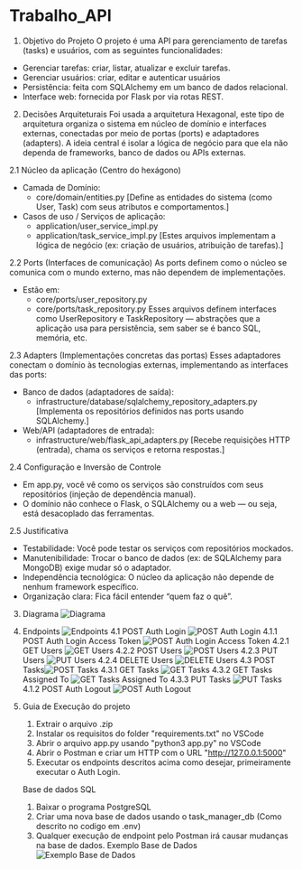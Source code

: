 # Trabalho_API

1. Objetivo do Projeto
O projeto é uma API para gerenciamento de tarefas (tasks) e usuários, com as seguintes funcionalidades:
- Gerenciar tarefas: criar, listar, atualizar e excluir tarefas.
- Gerenciar usuários: criar, editar e autenticar usuários
- Persistência: feita com SQLAlchemy em um banco de dados relacional.
- Interface web: fornecida por Flask por via rotas REST.

2. Decisões Arquiteturais
Foi usada a arquitetura Hexagonal, este tipo de arquitetura organiza o sistema em núcleo de domínio e interfaces externas, conectadas por meio de portas (ports) e adaptadores (adapters). A ideia central é isolar a lógica de negócio para que ela não dependa de frameworks, banco de dados ou APIs externas.

2.1 Núcleo da aplicação (Centro do hexágono)
- Camada de Domínio:
  - core/domain/entities.py
  [Define as entidades do sistema (como User, Task) com seus atributos e comportamentos.]
- Casos de uso / Serviços de aplicação:
  - application/user_service_impl.py
  - application/task_service_impl.py
  [Estes arquivos implementam a lógica de negócio (ex: criação de usuários, atribuição de tarefas).]

2.2 Ports (Interfaces de comunicação)
As ports definem como o núcleo se comunica com o mundo externo, mas não dependem de implementações.
- Estão em:
  - core/ports/user_repository.py
  - core/ports/task_repository.py
Esses arquivos definem interfaces como UserRepository e TaskRepository — abstrações que a aplicação usa para persistência, sem saber se é banco SQL, memória, etc.

2.3 Adapters (Implementações concretas das portas)
Esses adaptadores conectam o domínio às tecnologias externas, implementando as interfaces das ports:
- Banco de dados (adaptadores de saída):
  - infrastructure/database/sqlalchemy_repository_adapters.py
    [Implementa os repositórios definidos nas ports usando SQLAlchemy.]
- Web/API (adaptadores de entrada):
  - infrastructure/web/flask_api_adapters.py
    [Recebe requisições HTTP (entrada), chama os serviços e retorna respostas.]

2.4 Configuração e Inversão de Controle
- Em app.py, você vê como os serviços são construídos com seus repositórios (injeção de dependência manual).
- O domínio não conhece o Flask, o SQLAlchemy ou a web — ou seja, está desacoplado das ferramentas.
 
2.5 Justificativa
- Testabilidade: Você pode testar os serviços com repositórios mockados.
- Manutenibilidade: Trocar o banco de dados (ex: de SQLAlchemy para MongoDB) exige mudar só o adaptador.
- Independência tecnológica: O núcleo da aplicação não depende de nenhum framework específico.
- Organização clara: Fica fácil entender “quem faz o quê”.

3. Diagrama ![Diagrama](https://github.com/user-attachments/assets/86751d6a-84c3-46d9-b7b0-fbf65c435039)

4. Endpoints ![Endpoints](https://github.com/user-attachments/assets/f4429e21-46b2-4628-97ae-b0f87b4bce6a)
4.1 POST Auth Login ![POST Auth Login](https://github.com/user-attachments/assets/14b0a0ec-774f-40cd-9d43-1e118893b514)
4.1.1 POST Auth Login Access Token ![POST Auth Login Access Token](https://github.com/user-attachments/assets/59a5cc74-9421-494f-a797-8221d8e828c1)
4.2.1 GET Users ![GET Users](https://github.com/user-attachments/assets/3a6abe50-9654-42dd-99c1-e208d5cced28)
4.2.2 POST Users ![POST Users](https://github.com/user-attachments/assets/96d33681-c97f-49c5-a306-ec44c111b0f2)
4.2.3 PUT Users ![PUT Users](https://github.com/user-attachments/assets/edba1cea-63e0-4e3c-889b-c313ab408b5f)
4.2.4 DELETE Users ![DELETE Users](https://github.com/user-attachments/assets/b68675bd-ac5b-4a8b-aeaf-c08b18c16c5a)
4.3 POST Tasks![POST Tasks](https://github.com/user-attachments/assets/20398764-c133-4663-b455-3942f60f9a7c)
4.3.1 GET Tasks ![GET Tasks](https://github.com/user-attachments/assets/f74c45d1-031c-49e9-a64d-69f61240b10b)
4.3.2 GET Tasks Assigned To ![GET Tasks Assigned To](https://github.com/user-attachments/assets/7a9f7527-e11f-4be1-85ab-85fefabccf76)
4.3.3 PUT Tasks ![PUT Tasks](https://github.com/user-attachments/assets/7af6b903-f33a-4991-81d1-75111c39d502)
4.1.2 POST Auth Logout ![POST Auth Logout](https://github.com/user-attachments/assets/fb980e04-0621-4629-88af-3e46fb6d81ce)

5. Guia de Execução do projeto
   1. Extrair o arquivo .zip
   2. Instalar os requisitos do folder "requirements.txt" no VSCode
   3. Abrir o arquivo app.py usando "python3 app.py" no VSCode
   4. Abrir o Postman e criar um HTTP com o URL "http://127.0.0.1:5000"
   5. Executar os endpoints descritos acima como desejar, primeiramente executar o Auth Login.
  
   Base de dados SQL
   1. Baixar o programa PostgreSQL
   2. Criar uma nova base de dados usando o task_manager_db (Como descrito no codigo em .env)
   3. Qualquer execução de endpoint pelo Postman irá causar mudanças na base de dados.
Exemplo Base de Dados
![Exemplo Base de Dados](https://github.com/user-attachments/assets/cc64aa51-aa63-461f-8e63-50b33d36ece5)
